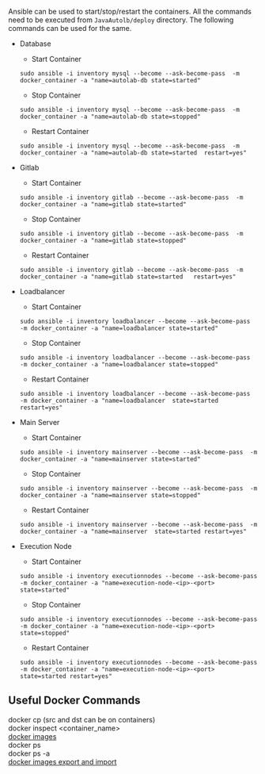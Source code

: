 Ansible can be used to start/stop/restart the containers. All the commands need to be executed from `JavaAutolb/deploy` directory. The following commands can be used for the same.

* Database
  * Start Container
  ```
  sudo ansible -i inventory mysql --become --ask-become-pass  -m docker_container -a "name=autolab-db state=started"
  ```
  * Stop Container
  ```
  sudo ansible -i inventory mysql --become --ask-become-pass  -m docker_container -a "name=autolab-db state=stopped"
  ```
  * Restart Container
  ```
  sudo ansible -i inventory mysql --become --ask-become-pass  -m docker_container -a "name=autolab-db state=started  restart=yes"
  ```

* Gitlab
  * Start Container
  ```
  sudo ansible -i inventory gitlab --become --ask-become-pass  -m docker_container -a "name=gitlab state=started"
  ```
  * Stop Container
  ```
  sudo ansible -i inventory gitlab --become --ask-become-pass  -m docker_container -a "name=gitlab state=stopped"
  ```
  * Restart Container
  ```
  sudo ansible -i inventory gitlab --become --ask-become-pass  -m docker_container -a "name=gitlab state=started   restart=yes"
  ```
* Loadbalancer
  * Start Container
  ```
  sudo ansible -i inventory loadbalancer --become --ask-become-pass  -m docker_container -a "name=loadbalancer state=started"
  ```
  * Stop Container
  ```
  sudo ansible -i inventory loadbalancer --become --ask-become-pass  -m docker_container -a "name=loadbalancer state=stopped"
  ```
  * Restart Container
  ```
  sudo ansible -i inventory loadbalancer --become --ask-become-pass  -m docker_container -a "name=loadbalancer  state=started restart=yes"
  ```

* Main Server
  * Start Container
  ```
  sudo ansible -i inventory mainserver --become --ask-become-pass  -m docker_container -a "name=mainserver state=started"
  ```
  * Stop Container
  ```
  sudo ansible -i inventory mainserver --become --ask-become-pass  -m docker_container -a "name=mainserver state=stopped"
  ```
  * Restart Container
  ```
  sudo ansible -i inventory mainserver --become --ask-become-pass  -m docker_container -a "name=mainserver  state=started restart=yes"
  ```

* Execution Node
  * Start Container
  ```
  sudo ansible -i inventory executionnodes --become --ask-become-pass  -m docker_container -a "name=execution-node-<ip>-<port> state=started"
  ```
  * Stop Container
  ```
  sudo ansible -i inventory executionnodes --become --ask-become-pass  -m docker_container -a "name=execution-node-<ip>-<port> state=stopped"
  ```
  * Restart Container
  ```
  sudo ansible -i inventory executionnodes --become --ask-become-pass  -m docker_container -a "name=execution-node-<ip>-<port> state=started restart=yes"
  ```


## Useful Docker Commands ##    
docker cp <src> <dst> (src and dst can be on containers)   
docker inspect <container_name>    
[docker images](https://www.digitalocean.com/community/tutorials/how-to-remove-docker-images-containers-and-volumes)    
docker ps    
docker ps -a    
[docker images export and import](https://www.jamescoyle.net/how-to/1512-export-and-import-a-docker-image-between-nodes)    

